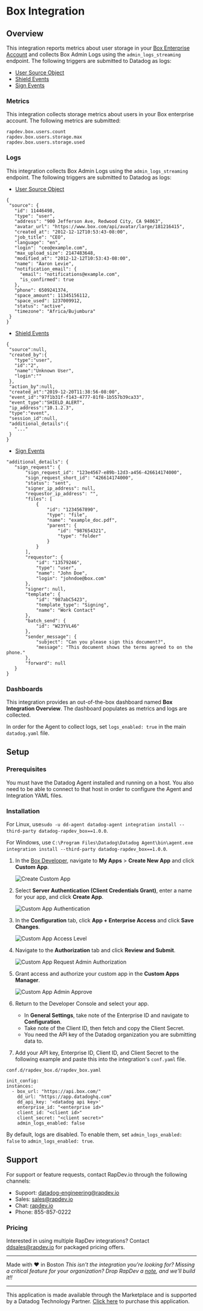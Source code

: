 # Box Integration
## Overview
 This integration reports metrics about user storage in your [Box Enterprise Account](https://box.com/) and collects Box Admin Logs using the `admin_logs_streaming` endpoint. The following triggers are submitted to Datadog as logs:
 + [User Source Object](https://developer.box.com/guides/events/event-triggers/event-source/#user-source-object)
 + [Shield Events](https://developer.box.com/guides/events/event-triggers/shield-alert-events/)
 + [Sign Events](https://developer.box.com/guides/events/event-triggers/sign-events/)
### Metrics
This integration collects storage metrics about users in your Box enterprise account.
The following metrics are submitted:
```
rapdev.box.users.count
rapdev.box.users.storage.max
rapdev.box.users.storage.used
```
### Logs
This integration collects Box Admin Logs using the `admin_logs_streaming` endpoint.
The following triggers are submitted to Datadog as logs:
 + [User Source Object](https://developer.box.com/guides/events/event-triggers/event-source/#user-source-object)
 ```
 {
  "source": {
    "id": 11446498,
    "type": "user",
    "address": "900 Jefferson Ave, Redwood City, CA 94063",
    "avatar_url": "https://www.box.com/api/avatar/large/181216415",
    "created_at": "2012-12-12T10:53:43-08:00",
    "job_title": "CEO",
    "language": "en",
    "login": "ceo@example.com",
    "max_upload_size": 2147483648,
    "modified_at": "2012-12-12T10:53:43-08:00",
    "name": "Aaron Levie",
    "notification_email": {
      "email": "notifications@example.com",
      "is_confirmed": true
    },
    "phone": 6509241374,
    "space_amount": 11345156112,
    "space_used": 1237009912,
    "status": "active",
    "timezone": "Africa/Bujumbura"
  }
}
 ```
 + [Shield Events](https://developer.box.com/guides/events/event-triggers/shield-alert-events/)
 ```
 {
  "source":null,
  "created_by":{
    "type":"user",
    "id":"2",
    "name":"Unknown User",
    "login":""
  },
  "action_by":null,
  "created_at":"2019-12-20T11:38:56-08:00",
  "event_id":"97f1b31f-f143-4777-81f8-1b557b39ca33",
  "event_type":"SHIELD_ALERT",
  "ip_address":"10.1.2.3",
  "type":"event",
  "session_id":null,
  "additional_details":{
    "..."
  }
}
 ```
 + [Sign Events](https://developer.box.com/guides/events/event-triggers/sign-events/)
 ```
 "additional_details": {
    "sign_request": {
        "sign_request_id": "123e4567-e89b-12d3-a456-426614174000",
        "sign_request_short_id": "426614174000",
        "status": "sent",
        "signer_ip_address": null,
        "requestor_ip_address": "",
        "files": [
            {
                "id": "1234567890",
                "type": "file",
                "name": "example_doc.pdf",
                "parent": {
                    "id": "987654321",
                    "type": "folder"
                }
            }
        ],
        "requestor": {
            "id": "13579246",
            "type": "user",
            "name": "John Doe",
            "login": "johndoe@box.com"
        },
        "signer": null,
        "template": {
            "id": "987abC5423",
            "template_type": "Signing",
            "name": "Work Contact"
        },
        "batch_send": {
            "id": "W23YVL46"
        },
        "sender_message": {
            "subject": "Can you please sign this document?",
            "message": "This document shows the terms agreed to on the phone."
        },
        "forward": null
    }
}
 ```
### Dashboards
This integration provides an out-of-the-box dashboard named **Box Integration Overview**. The dashboard populates as metrics and logs are collected. 

In order for the Agent to collect logs, set `logs_enabled: true` in the main `datadog.yaml` file.

## Setup
### Prerequisites
You must have the Datadog Agent installed and running on a host. You also need to be able to connect to that host in order to configure the Agent and Integration YAML files.
### Installation
For Linux, use`sudo -u dd-agent datadog-agent integration install --third-party datadog-rapdev_box==1.0.0`.

For Windows, use `C:\Program Files\Datadog\Datadog Agent\bin\agent.exe integration install --third-party datadog-rapdev_box==1.0.0`.
1. In the [Box Developer](https://developer.box.com/), navigate to **My Apps** > **Create New App** and click **Custom App**.

    ![Create Custom App](images/custom_app_new.png)
    
2. Select **Server Authentication (Client Credentials Grant)**, enter a name for your app, and click **Create App**.

    ![Custom App Authentication](images/custom_app_auth.png)
    
3. In the **Configuration** tab, click **App + Enterprise Access** and click **Save Changes**.

    ![Custom App Access Level](images/custom_app_access_level.png)
    
4. Navigate to the **Authorization** tab and click **Review and Submit**.

    ![Custom App Request Admin Authorization](images/custom_app_request_auth.png)
    
5. Grant access and authorize your custom app in the **Custom Apps Manager**.

   ![Custom App Admin Approve](images/custom_app_admin_approve.png)
   
6. Return to the Developer Console and select your app. 
    - In **General Settings**, take note of the Enterprise ID and navigate to **Configuration**.
    - Take note of the Client ID, then fetch and copy the Client Secret.
    - You need the API key of the Datadog organization you are submitting data to.
7. Add your API key, Enterprise ID, Client ID, and Client Secret to the following example and paste this into the integration's `conf.yaml` file.
```
conf.d/rapdev_box.d/rapdev_box.yaml
```
```
init_config:
instances:
  - box_url: "https://api.box.com/"
    dd_url: "https://app.datadoghq.com"
    dd_api_key: '<datadog api key>'
    enterprise_id: "<enterprise id>"
    client_id: "<client id>"
    client_secret: "<client secret>"
    admin_logs_enabled: false
```
By default, logs are disabled. To enable them, set `admin_logs_enabled: false` to `admin_logs_enabled: true`.

## Support
For support or feature requests, contact RapDev.io through the following channels:
- Support: datadog-engineering@rapdev.io
- Sales: sales@rapdev.io
- Chat: [rapdev.io](https://www.rapdev.io/#Get-in-touch)
- Phone: 855-857-0222
### Pricing

Interested in using multiple RapDev integrations? Contact [ddsales@rapdev.io](mailto:ddsales@rapdev.io) for packaged pricing offers.

---
Made with ❤️ in Boston
*This isn't the integration you're looking for? Missing a critical feature for your organization? Drop RapDev a [note](mailto:datadog-engineering@rapdev.io), and we'll build it!!*

---
This application is made available through the Marketplace and is supported by a Datadog Technology Partner. [Click here](https://app.datadoghq.com/marketplace/app/rapdev-box/pricing) to purchase this application.
